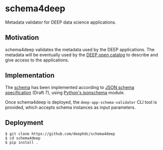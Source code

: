 # schema4deep
Metadata validator for DEEP data science applications.

## Motivation
schema4deep validates the metadata used by the DEEP applications. The metadata
will be eventually used by the
[DEEP open catalog](https://marketplace.deep-hybrid-datacloud.eu/) to describe
and give access to the applications.

## Implementation
The [schema](schemata/deep-apps.json) has been implemented according to [JSON
schema specification](https://json-schema.org/) (Draft 7), using [Python's
jsonschema](https://pypi.org/project/jsonschema/) module.

Once schema4deep is deployed, the `deep-app-schema-validator` CLI tool is
provided, which accepts schema instances as input parameters.

## Deployment
```
$ git clone https://github.com/deephdc/schema4deep
$ cd schema4deep
$ pip install .
```
